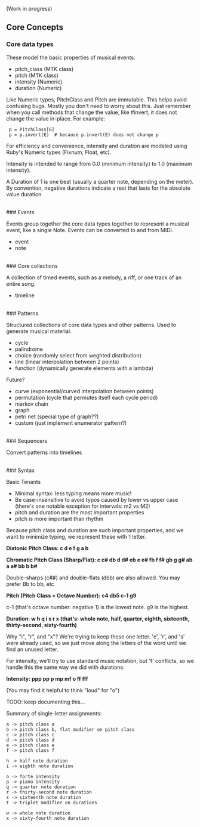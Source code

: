 (Work in progress)

Core Concepts
-------------

### Core data types

These model the basic properties of musical events:
* pitch_class (MTK class)
* pitch (MTK class)
* intensity (Numeric)
* duration (Numeric)

Like Numeric types, PitchClass and Pitch are immutable. This helps avoid confusing bugs.
Mostly you don't need to worry about this. Just remember when you call methods that change the value, like #invert,
it does not change the value in-place. For example:

     p = PitchClass[G]
     p = p.invert(E)  # because p.invert(E) does not change p

For efficiency and convenience, intensity and duration are modeled using Ruby's Numeric types (Fixnum, Float, etc).

Intensity is intended to range from 0.0 (minimum intensity) to 1.0 (maximum intensity).

A Duration of 1 is one beat (usually a quarter note, depending on the meter). By convention, negative durations
indicate a rest that lasts for the absolute value duration.


<br/>
### Events

Events group together the core data types together to represent a musical event, like a single Note.
Events can be converted to and from MIDI.

* event
* note


<br/>
### Core collections

A collection of timed events, such as a melody, a riff, or one track of an entire song.

* timeline


<br/>
### Patterns

Structured collections of core data types and other patterns. Used to generate musical material.

* cycle
* palindrome
* choice (randomly select from weghted distribution)
* line (linear interpolation between 2 points)
* function (dynamically generate elements with a lambda)

Future?
* curve (exponential/curved interpolation between points)
* permutation (cycle that permutes itself each cycle period)
* markov chain
* graph
* petri net (special type of graph??)
* custom (just implement enumerator pattern?)


<br/>
### Sequencers

Convert patterns into timelines


<br/>
### Syntax

Basic Tenants

* Minimal syntax: less typing means more music!
* Be case-insensitive to avoid typos caused by lower vs upper case (there's one notable exception for intervals: m2 vs M2)
* pitch and duration are the most important properties
* pitch is more important than rhythm

Because pitch class and duration are such important properties, and we want to minimize typing, we represent these with 1 letter.

**Diatonic Pitch Class: c d e f g a b**

**Chromatic Pitch Class (Sharp/Flat): c c# db d d# eb e e# fb f f# gb g g# ab a a# bb b b#**

Double-sharps (c##) and double-flats (dbb) are also allowed. You may prefer Bb to bb, etc

**Pitch (Pitch Class + Octave Number): c4 db5 c-1 g9**

c-1 (that's octave number: negative 1) is the lowest note. g9 is the highest.

**Duration: w h q i s r x (that's: whole note, half, quarter, eighth, sixteenth, thirty-second, sixty-fourth)**

Why "i", "r", and "x"? We're trying to keep these one letter. 'e', 'r', and 's' were already used,
so we just move along the letters of the word until we find an unused letter.

For intensity, we'll try to use standard music notation, but 'f' conflicts, so we handle this the same way we did with durations:

**Intensity: ppp pp p mp mf o ff fff**

(You may find it helpful to think "loud" for "o")


TODO: keep documenting this...


Summary of single-letter assignments:
```
a -> pitch class a
b -> pitch class b, flat modifier on pitch class
c -> pitch class c
d -> pitch class d
e -> pitch class e
f -> pitch class f

h -> half note duration
i -> eighth note duration

o -> forte intensity
p -> piano intensity
q -> quarter note duration
r -> thirty-second note duration
s -> sixteenth note duration
t -> triplet modifier on durations

w -> whole note duration
x -> sixty-fourth note duration
```
